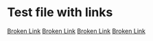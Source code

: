 # Test file with links

[Broken Link](https://example.com)
[Broken Link](https://example.com/404)
[Broken Link](https://examplewefl;qwkjnerfgnrefgweokgn.com)
[Broken Link](https://fdwwfefw.com)
 